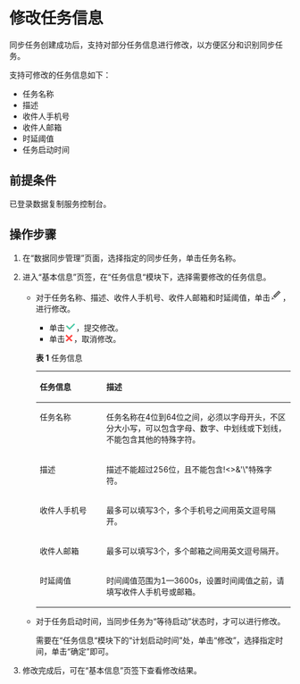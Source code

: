 # 修改任务信息<a name="drs_10_0004"></a>

同步任务创建成功后，支持对部分任务信息进行修改，以方便区分和识别同步任务。

支持可修改的任务信息如下：

-   任务名称
-   描述
-   收件人手机号
-   收件人邮箱
-   时延阈值
-   任务启动时间

## 前提条件<a name="section16256919193311"></a>

已登录数据复制服务控制台。

## 操作步骤<a name="section226719265595"></a>

1.  在“数据同步管理”页面，选择指定的同步任务，单击任务名称。
2.  进入“基本信息”页签，在“任务信息“模块下，选择需要修改的任务信息。
    -   对于任务名称、描述、收件人手机号、收件人邮箱和时延阈值，单击![](figures/icon-edit.png)，进行修改。

        -   单击![](figures/icon-true.png)，提交修改。
        -   单击![](figures/icon-false.png)，取消修改。

        **表 1**  任务信息

        <a name="table11403142202410"></a>
        <table><thead align="left"><tr id="row17404132212417"><th class="cellrowborder" valign="top" width="26.13%" id="mcps1.2.3.1.1"><p id="p15404192292420"><a name="p15404192292420"></a><a name="p15404192292420"></a><strong id="b207474522416"><a name="b207474522416"></a><a name="b207474522416"></a>任务信息</strong></p>
        </th>
        <th class="cellrowborder" valign="top" width="73.87%" id="mcps1.2.3.1.2"><p id="p7404622142417"><a name="p7404622142417"></a><a name="p7404622142417"></a><strong id="b20781545102415"><a name="b20781545102415"></a><a name="b20781545102415"></a>描述</strong></p>
        </th>
        </tr>
        </thead>
        <tbody><tr id="row240412227241"><td class="cellrowborder" valign="top" width="26.13%" headers="mcps1.2.3.1.1 "><p id="p13404152215245"><a name="p13404152215245"></a><a name="p13404152215245"></a>任务名称</p>
        </td>
        <td class="cellrowborder" valign="top" width="73.87%" headers="mcps1.2.3.1.2 "><p id="p62281730204420"><a name="p62281730204420"></a><a name="p62281730204420"></a>任务名称在4位到64位之间，必须以字母开头，不区分大小写，可以包含字母、数字、中划线或下划线，不能包含其他的特殊字符。</p>
        </td>
        </tr>
        <tr id="row1140412223241"><td class="cellrowborder" valign="top" width="26.13%" headers="mcps1.2.3.1.1 "><p id="p0404182232414"><a name="p0404182232414"></a><a name="p0404182232414"></a>描述</p>
        </td>
        <td class="cellrowborder" valign="top" width="73.87%" headers="mcps1.2.3.1.2 "><p id="p18404172252412"><a name="p18404172252412"></a><a name="p18404172252412"></a>描述不能超过256位，且不能包含!&lt;&gt;&amp;'\"特殊字符。</p>
        </td>
        </tr>
        <tr id="row16404112282416"><td class="cellrowborder" valign="top" width="26.13%" headers="mcps1.2.3.1.1 "><p id="p18404152219244"><a name="p18404152219244"></a><a name="p18404152219244"></a>收件人手机号</p>
        </td>
        <td class="cellrowborder" valign="top" width="73.87%" headers="mcps1.2.3.1.2 "><p id="p114041422152418"><a name="p114041422152418"></a><a name="p114041422152418"></a>最多可以填写3个，多个手机号之间用英文逗号隔开。</p>
        </td>
        </tr>
        <tr id="row184041322152413"><td class="cellrowborder" valign="top" width="26.13%" headers="mcps1.2.3.1.1 "><p id="p94049222242"><a name="p94049222242"></a><a name="p94049222242"></a>收件人邮箱</p>
        </td>
        <td class="cellrowborder" valign="top" width="73.87%" headers="mcps1.2.3.1.2 "><p id="p1640462212247"><a name="p1640462212247"></a><a name="p1640462212247"></a>最多可以填写3个，多个邮箱之间用英文逗号隔开。</p>
        </td>
        </tr>
        <tr id="row15831638112515"><td class="cellrowborder" valign="top" width="26.13%" headers="mcps1.2.3.1.1 "><p id="p16584638172511"><a name="p16584638172511"></a><a name="p16584638172511"></a>时延阈值</p>
        </td>
        <td class="cellrowborder" valign="top" width="73.87%" headers="mcps1.2.3.1.2 "><p id="p5584838202518"><a name="p5584838202518"></a><a name="p5584838202518"></a>时间阈值范围为1—3600s，设置时间阈值之前，请填写收件人手机号或邮箱。</p>
        </td>
        </tr>
        </tbody>
        </table>

    -   对于任务启动时间，当同步任务为“等待启动”状态时，才可以进行修改。

        需要在“任务信息“模块下的“计划启动时间”处，单击“修改”，选择指定时间，单击“确定”即可。


3.  修改完成后，可在“基本信息”页签下查看修改结果。

